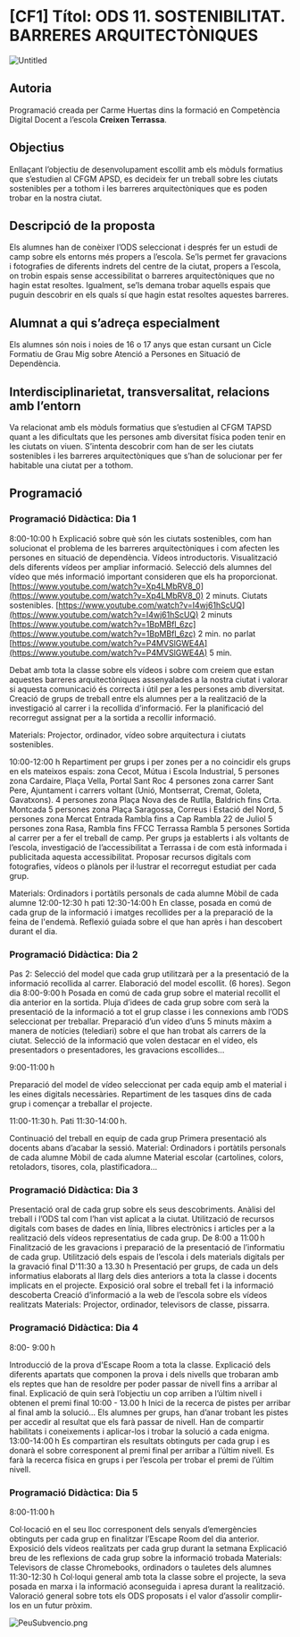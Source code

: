 # [CF1] Títol: ODS 11. SOSTENIBILITAT. BARRERES ARQUITECTÒNIQUES

![Untitled](%5BCF1%5D%20Ti%CC%81tol%20ODS%2011%20SOSTENIBILITAT%20BARRERES%20ARQUIT%205a7d3829f9744865bb3631f04bd72366/Untitled.png)

## **Autoria**

Programació creada per Carme Huertas dins la formació en Competència Digital Docent a l’escola **Creixen Terrassa**.

## **Objectius**

Enllaçant l’objectiu de desenvolupament escollit amb els mòduls formatius que s’estudien al CFGM APSD, es decideix fer un treball sobre les ciutats sostenibles per a tothom i les barreres arquitectòniques que es poden trobar en la nostra ciutat.

## **Descripció de la proposta**

Els alumnes han de conèixer l’ODS seleccionat i després fer un estudi de camp sobre els entorns més propers a l’escola. Se’ls permet fer gravacions i fotografies de diferents indrets del centre de la ciutat, propers a l’escola, on trobin espais sense accessibilitat o barreres arquitectòniques que no hagin estat resoltes. Igualment, se’ls demana trobar aquells espais que puguin descobrir en els quals sí que hagin estat resoltes aquestes barreres.

## **Alumnat a qui s’adreça especialment**

Els alumnes són nois i noies de 16 o 17 anys que estan cursant un Cicle Formatiu de Grau Mig sobre Atenció a Persones en Situació de Dependència.

## **Interdisciplinarietat, transversalitat, relacions amb l’entorn**

Va relacionat amb els mòduls formatius que s’estudien al CFGM TAPSD quant a les dificultats que les persones amb diversitat física poden tenir en les ciutats on viuen. S’intenta descobrir com han de ser les ciutats sostenibles i les barreres arquitectòniques que s’han de solucionar per fer habitable una ciutat per a tothom.

## Programació

### Programació Didàctica: Dia 1

8:00-10:00 h
Explicació sobre què són  les ciutats sostenibles, com han solucionat el problema de les barreres arquitectòniques i com afecten les persones en situació de dependència.
Vídeos introductoris. Visualització dels diferents vídeos per ampliar informació. Selecció dels alumnes del vídeo que més informació important consideren que els ha proporcionat.
[https://www.youtube.com/watch?v=Xp4LMbRV8_0](https://www.youtube.com/watch?v=Xp4LMbRV8_0)  2 minuts. Ciutats sostenibles.
[https://www.youtube.com/watch?v=I4wj61hScUQ](https://www.youtube.com/watch?v=I4wj61hScUQ)  2 minuts
[https://www.youtube.com/watch?v=1BpMBfl_6zc](https://www.youtube.com/watch?v=1BpMBfl_6zc) 2 min. no parlat
[https://www.youtube.com/watch?v=P4MVSlGWE4A](https://www.youtube.com/watch?v=P4MVSlGWE4A) 5 min.

Debat amb tota la classe sobre els vídeos i sobre com creiem que estan aquestes barreres arquitectòniques assenyalades a la nostra ciutat i valorar si aquesta comunicació és correcta i útil per a les persones amb diversitat.
Creació de grups de treball entre els alumnes per a la realització de la investigació al carrer i la recollida d’informació.
Fer la planificació del recorregut assignat per a la sortida a recollir informació.

Materials:
Projector, ordinador, vídeo sobre arquitectura i ciutats sostenibles.

10:00-12:00 h
Repartiment per grups i per zones per a no coincidir els grups en els mateixos espais:
zona Cecot, Mútua i Escola Industrial,  5 persones
zona Cardaire, Plaça Vella, Portal Sant Roc  4 persones
zona carrer Sant Pere, Ajuntament i carrers voltant (Unió, Montserrat, Cremat, Goleta, Gavatxons). 4 persones
zona Plaça Nova des de Rutlla, Baldrich fins Crta. Montcada 5 persones
zona Plaça Saragossa, Correus i Estació del Nord,  5 persones
zona Mercat Entrada Rambla fins a Cap Rambla 22 de Juliol  5 persones
zona Rasa, Rambla fins FFCC Terrassa Rambla  5 persones
Sortida al carrer per a fer el treball de camp. Per grups ja establerts i als voltants de l’escola, investigació de l’accessibilitat a Terrassa i de com està informada i publicitada aquesta accessibilitat.
Proposar recursos digitals com fotografies, vídeos o plànols per il·lustrar el recorregut estudiat per cada grup.

Materials:
Ordinadors i portàtils personals de cada alumne
Mòbil de cada alumne
12:00-12:30 h pati
12:30-14:00 h
En classe, posada en comú de cada grup de la informació i imatges recollides per a la preparació de la feina de l'endemà.
Reflexió guiada sobre el que han après i han descobert durant el dia.

### Programació Didàctica: Dia 2

Pas 2: Selecció del model que cada grup utilitzarà per a la presentació de la informació recollida al carrer. Elaboració del model escollit.  (6 hores). Segon dia
8:00-9:00 h
Posada en comú de cada grup sobre el material recollit el dia anterior en la sortida.
Pluja d’idees de cada grup sobre com serà la presentació de la informació a tot el grup classe i les connexions amb l’ODS seleccionat per treballar.
Preparació d’un vídeo d’uns 5 minuts màxim a manera de notícies (telediari) sobre el que han trobat als carrers de la ciutat. Selecció de la informació que volen destacar en el vídeo, els presentadors o presentadores, les gravacions escollides…

9:00-11:00 h

Preparació del model de vídeo seleccionat per cada equip amb el material i les eines digitals necessàries.
Repartiment de les tasques dins de cada grup i començar a treballar el projecte.

11:00-11:30 h. Pati
11:30-14:00 h.

Continuació del treball en equip de cada grup
Primera presentació als docents abans d’acabar la sessió.
Material:
Ordinadors i portàtils personals de cada alumne
Mòbil de cada alumne
Material escolar (cartolines, colors, retoladors, tisores, cola, plastificadora…

### Programació Didàctica: Dia 3

Presentació oral de cada grup sobre els seus descobriments.
Anàlisi  del treball i l’ODS tal com l’han vist aplicat a la ciutat.
Utilització de recursos digitals com bases de dades en línia, llibres electrònics i articles per a la realització dels vídeos representatius de cada grup.
De 8:00 a 11:00 h
Finalització de les gravacions i preparació de la presentació de l’informatiu de cada grup.
Utilització dels espais de l’escola i dels materials digitals per la gravació final
D'11:30 a 13.30 h
Presentació per grups, de cada un dels informatius elaborats al llarg dels dies anteriors a tota la classe i docents implicats en el projecte.
Exposició oral sobre el treball fet i la informació descoberta
Creació d’informació a la web de l’escola sobre els vídeos realitzats
Materials:
Projector, ordinador, televisors de classe, pissarra.

### Programació Didàctica: Dia 4

8:00- 9:00 h

Introducció de la prova d'Escape Room a tota la classe. Explicació dels diferents apartats que componen la prova i dels nivells que trobaran amb els reptes que han de resoldre per poder passar de nivell fins a arribar al final.
Explicació de quin serà l’objectiu un cop arriben a l’últim nivell i obtenen el premi final
10:00 - 13.00 h
Inici de la recerca de pistes per arribar al final amb la solució… Els alumnes per grups, han d’anar trobant les pistes per accedir al resultat que els farà passar de nivell.
Han de compartir habilitats i coneixements i aplicar-los i trobar la solució a cada enigma.
13:00-14:00 h
Es compartiran els resultats obtinguts per cada grup i es donarà el sobre corresponent al premi final per arribar a l’últim nivell.
Es farà la recerca física en grups i per l’escola per trobar el premi de l’últim nivell.

### Programació Didàctica: Dia 5

8:00-11:00 h

Col·locació en el seu lloc corresponent dels senyals d’emergències obtinguts per cada grup en finalitzar l’Escape Room del dia anterior.
Exposició dels vídeos realitzats per cada grup durant la setmana
Explicació breu de les reflexions de cada grup sobre la informació trobada
Materials:
Televisors de classe
Chromebooks, ordinadors o tauletes dels alumnes
11:30-12:30 h
Col·loqui general amb tota la classe sobre el projecte, la seva posada en marxa i la informació aconseguida i apresa durant la realització.
Valoració general sobre tots els ODS proposats i el valor d’assolir complir-los en un futur pròxim.

![PeuSubvencio.png](%5BCF1%5D%20Ti%CC%81tol%20ODS%2011%20SOSTENIBILITAT%20BARRERES%20ARQUIT%205a7d3829f9744865bb3631f04bd72366/PeuSubvencio.png)